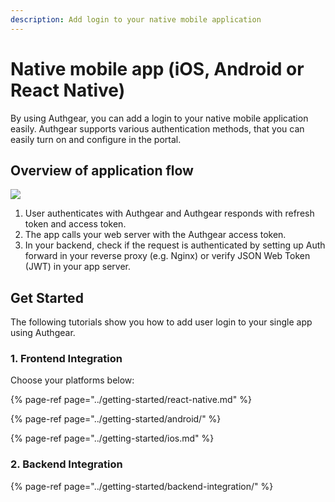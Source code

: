 ```yaml
---
description: Add login to your native mobile application
---
```


# Native mobile app \(iOS, Android or React Native\)

By using Authgear, you can add a login to your native mobile application easily. Authgear supports various authentication methods, that you can easily turn on and configure in the portal.

## Overview of application flow

![](https://mermaid.ink/img/eyJjb2RlIjoiZmxvd2NoYXJ0IFREXG4gICAgY2xpZW50W01vYmlsZSBBcHBdXG4gICAgYXV0aGdlYXJbQXV0aGdlYXJdXG4gICAgYXBwW1lvdXIgQXBwIFNlcnZlcl1cbiAgICBcbiAgICBjbGllbnQgLS0-IHwxLiBVc2VyIGF1dGhlbmNpYXRlIDxici8-IHdpdGggQXV0aGdlYXJ8IGF1dGhnZWFyXG4gICAgY2xpZW50IC0tPiB8Mi4gUmVxdWVzdCB5b3VyIGFwcCBzZXJ2ZXJ8IGFwcFxuICAgIGFwcCAtLT4gfDMuIE9wdGlvbiAxOiBSZXZlcnNlIHByb3h5IGRlbGVnYXRlcyA8YnIvPiBhdXRoZW50aWNhdGlvbiB0byBBdXRoZ2VhciByZXNvbHZlciB8IGF1dGhnZWFyXG4gICAgYXBwIC0tPiB8My4gT3B0aW9uIDI6IFZlcmlmeSBKV1QgdG9rZW4gfCBhcHBcbiIsIm1lcm1haWQiOnsidGhlbWUiOiJkZWZhdWx0In0sInVwZGF0ZUVkaXRvciI6ZmFsc2V9)

1. User authenticates with Authgear and Authgear responds with refresh token and access token.
2. The app calls your web server with the Authgear access token.
3. In your backend, check if the request is authenticated by setting up Auth forward in your reverse proxy \(e.g. Nginx\) or verify JSON Web Token \(JWT\) in your app server.

## Get Started <a id="get-started"></a>

The following tutorials show you how to add user login to your single app using Authgear.

### 1. Frontend Integration <a id="1-frontend-integration"></a>

Choose your platforms below:

{% page-ref page="../getting-started/react-native.md" %}

{% page-ref page="../getting-started/android/" %}

{% page-ref page="../getting-started/ios.md" %}

### 2. Backend Integration <a id="2-backend-integration"></a>

{% page-ref page="../getting-started/backend-integration/" %}

